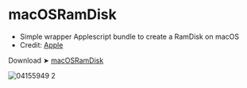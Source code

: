 # macOSRamDisk
- Simple wrapper Applescript bundle to create a RamDisk on macOS
- Credit: [Apple ](https://developer.apple.com/library/archive/documentation/AppleScript/Conceptual/AppleScriptLangGuide/introduction/ASLR_intro.html)


Download ➤ [macOSRamDisk](https://github.com/chris1111/macOSRamDisk/releases/tag/V1)

![04155949 2](https://user-images.githubusercontent.com/6248794/216792078-35fdcf31-b8e5-4fa7-bef5-ad65a89ff6b5.png)
